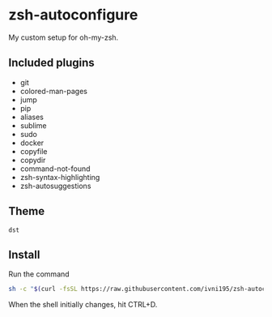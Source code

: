 # zsh-autoconfigure
My custom setup for oh-my-zsh.
## Included plugins
- git
- colored-man-pages
- jump
- pip
- aliases
- sublime
- sudo
- docker
- copyfile
- copydir
- command-not-found
- zsh-syntax-highlighting
- zsh-autosuggestions
## Theme
`dst`
## Install
Run the command
```bash
sh -c "$(curl -fsSL https://raw.githubusercontent.com/ivni195/zsh-autoconfigure/main/install.sh)"
```
When the shell initially changes, hit CTRL+D.
